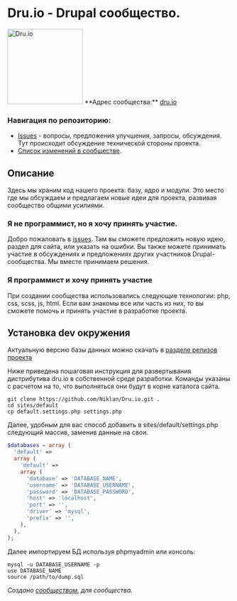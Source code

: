 # Dru.io - Drupal сообщество.

<img src="http://dru.io/sites/all/themes/druiot/logo.png" alt="Dru.io" style="width: 170px;">
**Адрес сообщества:** <a href="http://dru.io" title="Русскоязычное сообщество Drupal">dru.io</a>

### Навигация по репозиторию:
- [Issues](https://github.com/Niklan/Dru.io/issues) - вопросы, предложения улучшения, запросы, обсуждения. Тут происходит обсуждение технической стороны проекта.
- [Список изменений в сообществе](https://github.com/Niklan/Dru.io/wiki/%D0%A1%D0%BF%D0%B8%D1%81%D0%BE%D0%BA-%D0%BE%D0%B1%D0%BD%D0%BE%D0%B2%D0%BB%D0%B5%D0%BD%D0%B8%D0%B9-2015).

## Описание

Здесь мы храним код нашего проекта: базу, ядро и модули.
Это место где мы обсуждаем и предлагаем новые идеи для проекта, развивая сообщество общими усилиями.

### Я не программист, но я хочу принять участие.

Добро пожаловать в [issues](https://github.com/Niklan/Dru.io/issues). Там вы сможете предложить новую идею, раздел для сайта, или указать на ошибки. Вы также можете принимать участие в обсуждениях и предложениях других участников Drupal-сообщества. Мы вместе принимаем решения.

### Я программист и хочу принять участие

При создании сообщества использовались следующие технологии: php, css, scss, js, html. Если вам знакомы все или часть из них, то вы сможете помочь и принять участие в разработке проекта. 


## Установка dev окружения

Актуальную версию базы данных можно скачать в [разделе релизов проекта](https://github.com/Niklan/Dru.io/releases)

Ниже приведена пошаговая инструкция для развертывания дистрибутива dru.io в собственной среде разработки. Команды указаны с расчетом на то, что выполняться они будут в корне каталога сайта.

~~~
git clone https://github.com/Niklan/Dru.io.git .
cd sites/default
cp default.settings.php settings.php
~~~

Далее, удобным для вас способ добавить в sites/default/settings.php следующий массив, заменив данные на свои.

~~~php
$databases = array (
  'default' => 
  array (
    'default' => 
    array (
      'database' => 'DATABASE_NAME',
      'username' => 'DATABASE_USERNAME',
      'password' => 'DATABASE_PASSWORD',
      'host' => 'localhost',
      'port' => '',
      'driver' => 'mysql',
      'prefix' => '',
    ),
  ),
);
~~~

Далее импортируем БД используя phpmyadmin или консоль:

~~~
mysql -u DATABASE_USERNAME -p
use DATABASE_NAME
source /path/to/dump.sql
~~~


*Создано [сообществом](https://github.com/Niklan/Dru.io/graphs/contributors), для сообщества.*
